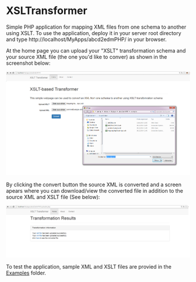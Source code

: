 # XSLTransformer
Simple PHP application for mapping XML files from one schema to another using XSLT.
To use the application, deploy it in your server root directory and type http://localhost/MyApps/abcd2edmPHP/ in your browser. 

At the home page you can upload your "XSLT" transformation schema and your source XML file (the one you'd like to conver) as shown in the screenshot below:

![Screenshot of the homepage](screenshots/home.png)

By clicking the convert button the source XML is converted and a screen apears where you can download/view the converted file in addition to the source XML and XSLT file (See below):


![Conversion results](screenshots/results.png)

To test the application, sample XML and XSLT files are provied in the [Examples](examples/) folder.
